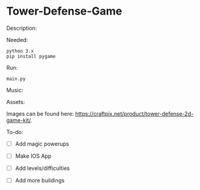 # Tower-Defense-Game

Description:

Needed:
```
python 3.x
pip install pygame
```

Run:
```
main.py
```

Music:

Assets:

Images can be found here: https://craftpix.net/product/tower-defense-2d-game-kit/.

To-do:

- [ ] Add magic powerups
- [ ] Make IOS App
- [ ] Add levels/difficulties
- [ ] Add more buildings

